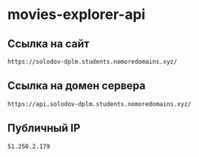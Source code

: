 # movies-explorer-api

## Ссылка на сайт

    https://solodov-dplm.students.nomoredomains.xyz/

## Ссылка на домен сервера

    https://api.solodov-dplm.students.nomoredomains.xyz/

## Публичный IP

    51.250.2.179
